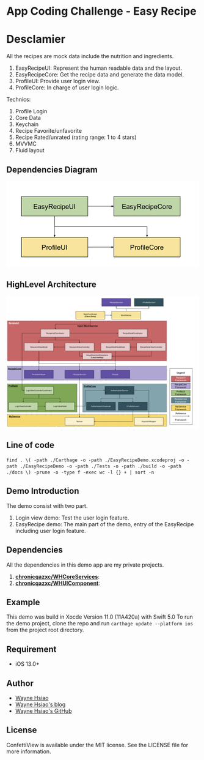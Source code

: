 # App Coding Challenge - Easy Recipe

# Desclamier
All the recipes are mock data include the nutrition and ingredients.

1. EasyRecipeUI: Represent the human readable data and the layout. 
2. EasyRecipeCore: Get the recipe data and generate the data model.
3. ProfileUI: Provide user login view.
4. ProfileCore: In charge of user login logic.    

Technics:     

1. Profile Login ​
2. Core Data ​
3. Keychain ​
4. Recipe Favorite/unfavorite ​
5. Recipe Rated/unrated (rating range: 1 to 4 stars) ​
6. MVVMC ​
7. Fluid layout ​

## Dependencies Diagram
![highlevel_architecture](./HighLevelDependency.png)

## HighLevel Architecture
![highlevel_architecture](./HighLevelArchitecture.png)

## Line of code
```
find . \( -path ./Carthage -o -path ./EasyRecipeDemo.xcodeproj -o -path ./EasyRecipeDemo -o -path ./Tests -o -path ./build -o -path ./docs \) -prune -o -type f -exec wc -l {} + | sort -n
```

## Demo Introduction
The demo consist with two part.
1. Login view demo:
Test the user login feature.
2. EasyRecipe demo:
The main part of the demo, entry of the EasyRecipe including user login feature. 

## Dependencies
All the dependencies in this demo app are my private projects.
1. **[chronicqazxc/WHCoreServices](https://github.com/chronicqazxc/WHCoreServices)**:
2. **[chronicqazxc/WHUIComponent](https://github.com/chronicqazxc/WHUIComponent)**:

## Example

This demo was build in Xocde Version 11.0 (11A420a) with Swift 5.0
To run the demo project,
clone the repo and run `carthage update --platform ios` from the project root directory.

## Requirement

- iOS 13.0+

## Author

- [Wayne Hsiao](mailto://chronicqazxc@gmail.com)
- <a href="https://wayne-blog.herokuapp.com" target="_blank">Wayne Hsiao's blog</a>
- [Wayne Hsiao's GitHub](https://github.com/chronicqazxc)

## License

ConfettiView is available under the MIT license.
See the LICENSE file for more information.
